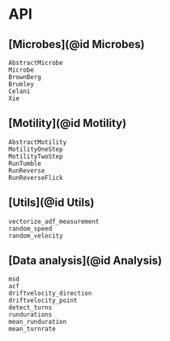 # API

## [Microbes](@id Microbes)
```@docs
AbstractMicrobe
Microbe
BrownBerg
Brumley
Celani
Xie
```

## [Motility](@id Motility)
```@docs
AbstractMotility
MotilityOneStep
MotilityTwoStep
RunTumble
RunReverse
RunReverseFlick
```

## [Utils](@id Utils)
```@docs
vectorize_adf_measurement
random_speed
random_velocity
```

## [Data analysis](@id Analysis)
```@docs
msd
acf
driftvelocity_direction
driftvelocity_point
detect_turns
rundurations
mean_runduration
mean_turnrate
```
